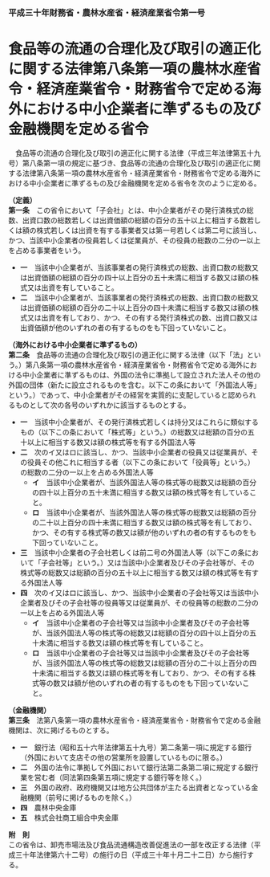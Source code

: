 ### 平成三十年財務省・農林水産省・経済産業省令第一号  
# 食品等の流通の合理化及び取引の適正化に関する法律第八条第一項の農林水産省令・経済産業省令・財務省令で定める海外における中小企業者に準ずるもの及び金融機関を定める省令  
　食品等の流通の合理化及び取引の適正化に関する法律（平成三年法律第五十九号）第八条第一項の規定に基づき、食品等の流通の合理化及び取引の適正化に関する法律第八条第一項の農林水産省令・経済産業省令・財務省令で定める海外における中小企業者に準ずるもの及び金融機関を定める省令を次のように定める。  
  
**（定義）**  
**第一条**　この省令において「子会社」とは、中小企業者がその発行済株式の総数、出資口数の総数若しくは出資価額の総額の百分の五十以上に相当する数若しくは額の株式若しくは出資を有する事業者又は第一号若しくは第二号に該当し、かつ、当該中小企業者の役員若しくは従業員が、その役員の総数の二分の一以上を占める事業者をいう。  
* **一**　当該中小企業者が、当該事業者の発行済株式の総数、出資口数の総数又は出資価額の総額の百分の四十以上百分の五十未満に相当する数又は額の株式又は出資を有していること。  
* **二**　当該中小企業者が、当該事業者の発行済株式の総数、出資口数の総数又は出資価額の総額の百分の二十以上百分の四十未満に相当する数又は額の株式又は出資を有しており、かつ、その有する発行済株式の数、出資口数又は出資価額が他のいずれの者の有するものをも下回っていないこと。  
  
**（海外における中小企業者に準ずるもの）**  
**第二条**　食品等の流通の合理化及び取引の適正化に関する法律（以下「法」という。）第八条第一項の農林水産省令・経済産業省令・財務省令で定める海外における中小企業者に準ずるものは、外国の法令に準拠して設立された法人その他の外国の団体（新たに設立されるものを含む。以下この条において「外国法人等」という。）であって、中小企業者がその経営を実質的に支配していると認められるものとして次の各号のいずれかに該当するものとする。  
* **一**　当該中小企業者が、その発行済株式若しくは持分又はこれらに類似するもの（以下この条において「株式等」という。）の総数又は総額の百分の五十以上に相当する数又は額の株式等を有する外国法人等  
* **二**　次のイ又はロに該当し、かつ、当該中小企業者の役員又は従業員が、その役員その他これに相当する者（以下この条において「役員等」という。）の総数の二分の一以上を占める外国法人等  
	* **イ**　当該中小企業者が、当該外国法人等の株式等の総数又は総額の百分の四十以上百分の五十未満に相当する数又は額の株式等を有していること。  
	* **ロ**　当該中小企業者が、当該外国法人等の株式等の総数又は総額の百分の二十以上百分の四十未満に相当する数又は額の株式等を有しており、かつ、その有する株式等の数又は額が他のいずれの者の有するものをも下回っていないこと。  
* **三**　当該中小企業者の子会社若しくは前二号の外国法人等（以下この条において「子会社等」という。）又は当該中小企業者及びその子会社等が、その株式等の総数又は総額の百分の五十以上に相当する数又は額の株式等を有する外国法人等  
* **四**　次のイ又はロに該当し、かつ、当該中小企業者の子会社等又は当該中小企業者及びその子会社等の役員等又は従業員が、その役員等の総数の二分の一以上を占める外国法人等  
	* **イ**　当該中小企業者の子会社等又は当該中小企業者及びその子会社等が、当該外国法人等の株式等の総数又は総額の百分の四十以上百分の五十未満に相当する数又は額の株式等を有していること。  
	* **ロ**　当該中小企業者の子会社等又は当該中小企業者及びその子会社等が、当該外国法人等の株式等の総数又は総額の百分の二十以上百分の四十未満に相当する数又は額の株式等を有しており、かつ、その有する株式等の数又は額が他のいずれの者の有するものをも下回っていないこと。  
  
**（金融機関）**  
**第三条**　法第八条第一項の農林水産省令・経済産業省令・財務省令で定める金融機関は、次に掲げるものとする。  
* **一**　銀行法（昭和五十六年法律第五十九号）第二条第一項に規定する銀行（外国において支店その他の営業所を設置しているものに限る。）  
* **二**　外国の法令に準拠して外国において銀行法第二条第二項に規定する銀行業を営む者（同法第四条第五項に規定する銀行等を除く。）  
* **三**　外国の政府、政府機関又は地方公共団体が主たる出資者となっている金融機関（前号に掲げるものを除く。）  
* **四**　農林中央金庫  
* **五**　株式会社商工組合中央金庫  
  
**附　則**  
この省令は、卸売市場法及び食品流通構造改善促進法の一部を改正する法律（平成三十年法律第六十二号）の施行の日（平成三十年十月二十二日）から施行する。  
  

